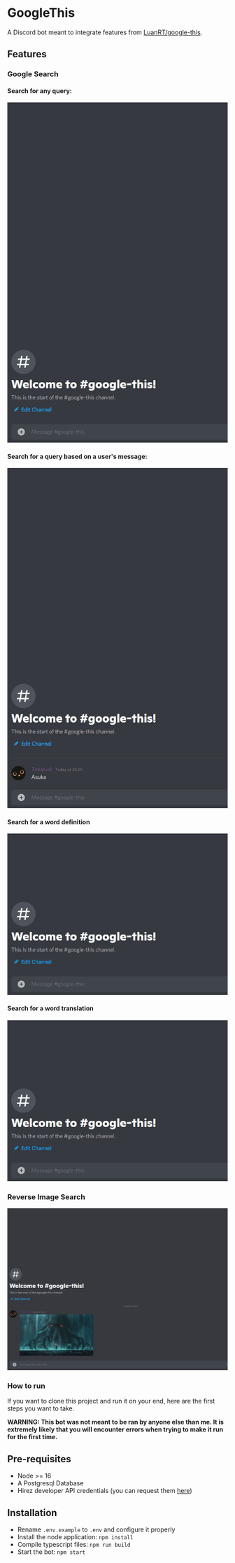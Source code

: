 # GoogleThis

A Discord bot meant to integrate features from [LuanRT/google-this](https://github.com/LuanRT/google-this).

## Features

### Google Search

#### Search for any query:

![Search Chat Input](https://github.com/Tokipudi/GoogleThis/blob/main/src/media/readme/searchchatinput.gif)

#### Search for a query based on a user's message:

![Search Context Menu](https://github.com/Tokipudi/GoogleThis/blob/main/src/media/readme/searchcontextmenu.gif)

#### Search for a word definition

![Search Dictionary](https://github.com/Tokipudi/GoogleThis/blob/main/src/media/readme/dictionary.gif)

#### Search for a word translation

![Search Translate](https://github.com/Tokipudi/GoogleThis/blob/main/src/media/readme/translate.gif)

### Reverse Image Search

![Reverse Image Search](https://github.com/Tokipudi/GoogleThis/blob/main/src/media/readme/reverseimagesearch.gif)

### How to run

If you want to clone this project and run it on your end, here are the first steps you want to take.

**WARNING: This bot was not meant to be ran by anyone else than me. It is extremely likely that you will encounter errors when trying to make it run for the first time.**

## Pre-requisites

* Node >= 16
* A Postgresql Database
* Hirez developer API credentials (you can request them [here](https://fs12.formsite.com/HiRez/form48/secure_index.html))

## Installation

* Rename `.env.example` to `.env` and configure it properly
* Install the node application: `npm install`
* Compile typescript files: `npm run build`
* Start the bot: `npm start`

